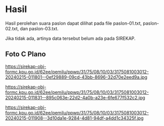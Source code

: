 # Hasil

Hasil perolehan suara paslon dapat dilihat pada file paslon-01.txt, paslon-02.txt, dan paslon-03.txt.

Jika tidak ada, artinya data tersebut belum ada pada SIREKAP.

## Foto C Plano

https://sirekap-obj-formc.kpu.go.id/62ee/pemilu/ppwp/31/75/08/10/03/3175081003012-20240215-011801--0ef29889-09cd-43bb-8696-32d70e2eed9a.jpg

https://sirekap-obj-formc.kpu.go.id/62ee/pemilu/ppwp/31/75/08/10/03/3175081003012-20240215-011831--895c063e-22d2-4a0b-a23e-6fe677f532c2.jpg

https://sirekap-obj-formc.kpu.go.id/62ee/pemilu/ppwp/31/75/08/10/03/3175081003012-20240215-011908--3d10da1e-9284-4d81-94df-a4dd1c34325f.jpg
